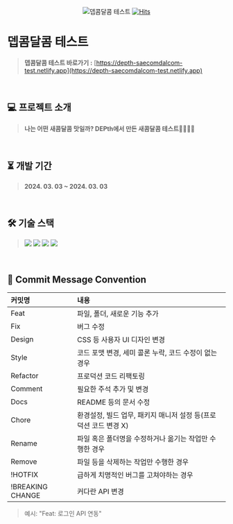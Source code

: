 <div align="center">

![뎁콤달콤 테스트](https://github.com/rlotr02/DEPth_SaecomDalcom_Test/assets/72345074/558ddeaf-7019-4f73-ad15-5625a7832d19)
[![Hits](https://hits.seeyoufarm.com/api/count/incr/badge.svg?url=https%3A%2F%2Fgithub.com%2Frlotr02%2FDEPth_SaecomDalcom_Test&count_bg=%2374D009&title_bg=%23F70C07&icon=github.svg&icon_color=%23FEE7E7&title=%EC%83%88%EC%BD%A4%EB%8B%AC%EC%BD%A4+%ED%85%8C%EC%8A%A4%ED%8A%B8&edge_flat=false)](https://hits.seeyoufarm.com)

</div>

# 뎁콤달콤 테스트
> **뎁콤달콤 테스트 바로가기 :** [https://depth-saecomdalcom-test.netlify.app](https://depth-saecomdalcom-test.netlify.app)
<br>

## 💻 프로젝트 소개
> **나는 어떤 새콤달콤 맛일까? DEPth에서 만든 새콤달콤 테스트🍓🍇🍋🍑**
<br>

## ⏳ 개발 기간
> **2024. 03. 03 ~ 2024. 03. 03**
<br>

## 🛠 기술 스택
> <img src="https://img.shields.io/badge/Typescript-3178C6?style=flat-square&logo=Typescript&logoColor=white"/> <img src="https://img.shields.io/badge/React-61DAFB?style=flat-square&logo=React&logoColor=white"/> <img src="https://img.shields.io/badge/Styled Components-DB7093?style=flat-square&logo=styled-components&logoColor=white"/> <img src="https://img.shields.io/badge/Recoil-3578E5?style=flat-square&logo=recoil&logoColor=white"/>
<br>

## 📃 Commit Message Convention
|커밋명|내용|
|:------|:---|
|Feat|파일, 폴더, 새로운 기능 추가|
|Fix|버그 수정|
|Design|CSS 등 사용자 UI 디자인 변경|
|Style|코드 포맷 변경, 세미 콜론 누락, 코드 수정이 없는 경우|
|Refactor|프로덕션 코드 리팩토링|
|Comment|필요한 주석 추가 및 변경|
|Docs|README 등의 문서 수정|
|Chore|환경설정, 빌드 업무, 패키지 매니저 설정 등(프로덕션 코드 변경 X)|
|Rename|파일 혹은 폴더명을 수정하거나 옮기는 작업만 수행한 경우|
|Remove|파일 등을 삭제하는 작업만 수행한 경우|
|!HOTFIX|급하게 치명적인 버그를 고쳐야하는 경우|
|!BREAKING CHANGE| 커다란 API 변경|
> 예시: "Feat: 로그인 API 연동"
<br>
